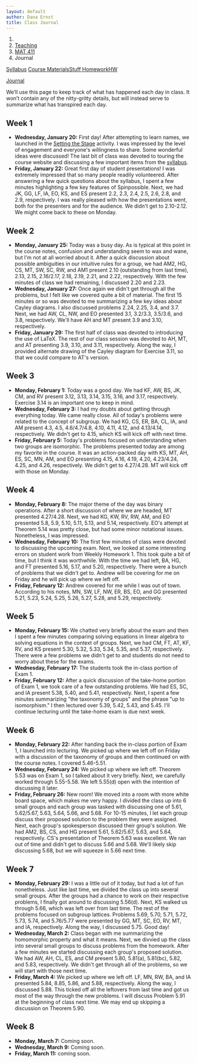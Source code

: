 ```yaml
---
layout: default
author: Dana Ernst
title: Class Journal
---
```


<ol class="breadcrumb">
  <li><a href="/"><i class="fa fa-home"></i></a></li>
  <li><a href="/teaching/">Teaching</a></li>
  <li><a href="/teaching/mat411s16">MAT 411</a></li>
  <li class="active">Journal</li>
</ol>

<div class="row">
<div class="col-xs-12">
<div class="btn-group btn-group-justified">
<a class="btn btn-default btn-success" href="{{site.baseurl}}/teaching/mat411s16/syllabus/">Syllabus</a>

<a class="btn btn-default btn-primary" href="{{site.baseurl}}/teaching/mat411s16/materials/">
<span class="hidden-xs">Course Materials</span><span class="visible-xs">Stuff</span>
</a>

<a class="btn btn-default btn-warning" href="{{site.baseurl}}/teaching/mat411s16/homework/">
<span class="hidden-xs">Homework</span><span class="visible-xs">HW</span>
</a>

<a class="btn btn-default btn-info" href="{{site.baseurl}}/teaching/mat411s16/journal/">Journal</a>
</div>
</div>
</div>

We’ll use this page to keep track of what has happened each day in class. It won’t contain any of the nitty-gritty details, but will instead serve to summarize what has transpired each day.

## Week 1 ##

<ul class="fa-ul">
  <li><i class="fa-li fa fa-calendar-check-o"></i><b>Wednesday, January 20:</b> First day!  After attempting to learn names, we launched in the <a href="{{ site.baseurl }}/teaching/SettingTheStage.pdf">Setting the Stage</a> activity.  I was impressed by the level of engagement and everyone's willingness to share.  Some wonderful ideas were discussed! The last bit of class was devoted to touring the course website and discussing a few important items from the <a href="{{site.baseurl}}/teaching/mat411s16/syllabus/">syllabus</a>.</li>
  <li><i class="fa-li fa fa-calendar-check-o"></i><b>Friday, January 22:</b> Great first day of student presentations!  I was extremely impressed that so many people readily volunteered.  After answering a few quick questions about the syllabus, I spent a few minutes highlighting a few key features of Spinpossible.  Next, we had JK, GG, LF, IA, EO, KS, and ES present 2.2, 2.3, 2.4, 2.5, 2.6, 2.8, and 2.9, respectively.  I was really pleased with how the presentations went, both for the presenters and for the audience. We didn't get to 2.10-2.12.  We might come back to these on Monday.</li>
</ul>

## Week 2 ##

<ul class="fa-ul">
  <li><i class="fa-li fa fa-calendar-check-o"></i><b>Monday, January 25:</b> Today was a busy day.  As is typical at this point in the course notes, confusion and understanding seem to wax and wane, but I'm not at all worried about it.  After a quick discussion about possible ambiguities in our intuitive rules for a group, we had AM2, HG, CS, MT, SW, SC, RW, and AM1 present 2.10 (outstanding from last time), 2.13, 2.15, 2.16/2.17, 2.18, 2.19, 2.21, and 2.22, respectively.  With the few minutes of class we had remaining, I discussed 2.20 and 2.23.</li>
  <li><i class="fa-li fa fa-calendar-check-o"></i><b>Wednesday, January 27:</b> Once again we didn't get through all the problems, but I felt like we covered quite a bit of material.  The first 15 minutes or so was devoted to me summarizing a few key ideas about Cayley diagrams.  I also discussed problems 2.24, 2.25, 3.4, and 3.7.  Next, we had AW, CL, NW, and EO presented 3.1, 3.2/3.3, 3.5/3.6, and 3.8, respectively.  We'll have AH and MT present 3.9 and 3.10, respectively.</li>
  <li><i class="fa-li fa fa-calendar-check-o"></i><b>Friday, January 29:</b> The first half of class was devoted to introducing the use of LaTeX.  The rest of our class session was devoted to AH, MT, and AT presenting 3.9, 3.10, and 3.11, respectively.  Along the way, I provided alternate drawing of the Cayley diagram for Exercise 3.11, so that we could compare to AT's version.</li>
</ul>

## Week 3 ##

<ul class="fa-ul">
  <li><i class="fa-li fa fa-calendar-check-o"></i><b>Monday, February 1:</b> Today was a good day.  We had KF, AW, BS, JK, CM, and RV present 3.12, 3.13, 3.14, 3.15, 3.16, and 3.17, respectively.  Exercise 3.14 is an important one to keep in mind.</li>
  <li><i class="fa-li fa fa-calendar-check-o"></i><b>Wednesday, February 3:</b> I had my doubts about getting through everything today.  We came really close.  All of today's problems were related to the concept of subgroup.  We had KG, CS, ER, BA, CL, IA, and AM present 4.3, 4.5, 4.6/4.7/4.8, 4.10, 4.11, 4.12, and 4.13/4.14, respectively.  We didn't get to 4.15, which KS will kick off with next time.</li>
  <li><i class="fa-li fa fa-calendar-check-o"></i><b>Friday, February 5:</b> Today's problems focused on understanding when two groups are isomorphic.  The problems presented today are among my favorite in the course.  It was an action-packed day with KS, MT, AH, ES, SC, MN, AM, and EO presenting 4.15, 4.16, 4.19, 4.20, 4.23/4.24, 4.25, and 4.26, respectively.  We didn't get to 4.27/4.28.  MT will kick off with those on Monday.</li>
</ul>

## Week 4 ##

<ul class="fa-ul">
  <li><i class="fa-li fa fa-calendar-check-o"></i><b>Monday, February 8:</b> The major theme of the day was binary operations.  After a short discussion of where we are headed, MT presented 4.27/4.28.  Next, we had KG, KW, RV, RW, AM, and EO presented 5.8, 5.9, 5.10, 5.11, 5.13, and 5.14, respectively.  EO's attempt at Theorem 5.14 was pretty close, but had some minor notational issues.  Nonetheless, I was impressed.</li>
  <li><i class="fa-li fa fa-calendar-check-o"></i><b>Wednesday, February 10:</b> The first few minutes of class were devoted to discussing the upcoming exam.  Next, we looked at some interesting errors on student work from Weekly Homework 1.  This took quite a bit of time, but I think it was worthwhile.  With the time we had left, BA, HG, and FT presented 5.16, 5.17, and 5.20, respectively.  There were a bunch of problems that we didn't get to. Andrew will be covering for me on Friday and he will pick up where we left off.</li>
  <li><i class="fa-li fa fa-calendar-check-o"></i><b>Friday, February 12:</b> Andrew covered for me while I was out of town.  According to his notes, MN, SW, LF, NW, ER, BS, EO, and GG presented 5.21, 5.23, 5.24, 5.25, 5.26, 5.27, 5.28, and 5.29, respectively.</li>
</ul>

## Week 5 ##

<ul class="fa-ul">
  <li><i class="fa-li fa fa-calendar-check-o"></i><b>Monday, February 15:</b> We chatted very briefly about the exam and then I spent a few minutes comparing solving equations in linear algebra to solving equations in the context of groups.  Next, we had CM, FT, AT, KF, RV, and KS present 5.30, 5.32, 5.33, 5.34, 5.35, and 5.37, respectively.  There were a few problems we didn't get to and students do not need to worry about these for the exams.</li>
  <li><i class="fa-li fa fa-calendar-check-o"></i><b>Wednesday, February 17:</b> The students took the in-class portion of Exam 1.</li>
  <li><i class="fa-li fa fa-calendar-check-o"></i><b>Friday, February 12:</b> After a quick discussion of the take-home portion of Exam 1, we took care of a few outstanding problems.  We had ES, SC, and IA present 5.38, 5.40, and 5.41, respectively.  Next, I spent a few minutes summarizing "the taxonomy of groups" and the phrase "up to isomorphism."  I then lectured over 5.39, 5.42, 5.43, and 5.45.  I'll continue lecturing until the take-home exam is due next week.</li>
</ul>

## Week 6 ##

<ul class="fa-ul">
  <li><i class="fa-li fa fa-calendar-check-o"></i><b>Monday, February 22:</b> After handing back the in-class portion of Exam 1, I launched into lecturing.  We picked up where we left off on Friday with a discussion of the taxonomy of groups and then continued on with the course notes.  I covered 5.46-5.51.</li>
  <li><i class="fa-li fa fa-calendar-check-o"></i><b>Wednesday, February 24:</b> We picked up where we left off. Theorem 5.53 was on Exam 1, so I talked about it very briefly.  Next, we carefully worked through 5.55-5.58.  We left 5.55(d) open with the intention of discussing it later.</li>
  <li><i class="fa-li fa fa-calendar-check-o"></i><b>Friday, February 26:</b> New room!  We moved into a room with more white board space, which makes me very happy.  I divided the class up into 6 small groups and each group was tasked with discussing one of 5.61, 5.62/5.67, 5.63, 5.64, 5.66, and 5.68.  For 10-15 minutes, I let each group discuss their proposed solution to the problem they were assigned. Next, each group's spokesperson discussed their group's solution.  We had AM2, BS, CS, and HG present 5.61, 5.62/5.67, 5.63, and 5.64, respectively.  CS's presentation of Theorem 5.63 was excellent.  We ran out of time and didn't get to discuss 5.66 and 5.68.  We'll likely skip discussing 5.68, but we will squeeze in 5.66 next time.</li>
</ul>

## Week 7 ##

<ul class="fa-ul">
  <li><i class="fa-li fa fa-calendar-check-o"></i><b>Monday, February 29:</b> I was a little out of it today, but had a lot of fun nonetheless.  Just like last time, we divided the class up into several small groups.  After the groups had a chance to work on their respective problems, I finally got around to discussing 5.56(d).  Next, KS walked us through 5.66, which was left over from last time.  The rest of the problems focused on subgroup lattices.  Problems 5.69, 5.70, 5.71, 5.72, 5.73, 5.74, and 5.76/5.77 were presented by GG, MT, SC, EO, RV, MT, and IA, respectively.  Along the way, I discussed 5.75.  Good day!</li>
  <li><i class="fa-li fa fa-calendar-check-o"></i><b>Wednesday, March 2:</b> Class began with me summarizing the homomorphic property and what it means. Next, we divvied up the class into several small groups to discuss problems from the homework.  After a few minutes we started discussing each group's proposed solution.  We had AW, AH, CL, ES, and CM present 5.80, 5.81(a), 5.81(bc), 5.82, and 5.83, respectively.  We didn't get through all of the problems, so we will start with those next time.</li>
  <li><i class="fa-li fa fa-calendar-check-o"></i><b>Friday, March 4:</b> We picked up where we left off.  LF, MN, RW, BA, and IA presented 5.84, 8.85, 5.86, and 5.88, respectively.  Along the way, I discussed 5.88.  This ticked off all the leftovers from last time and got us most of the way through the new problems.  I will discuss Problem 5.91 at the beginning of class next time.  We may end up skipping a discussion on Theorem 5.90.</li>
</ul>

## Week 8 ##

<ul class="fa-ul">
  <li><i class="fa-li fa fa-calendar-check-o"></i><b>Monday, March 7:</b> Coming soon.</li>
  <li><i class="fa-li fa fa-calendar-check-o"></i><b>Wednesday, March 9:</b> Coming soon.</li>
  <li><i class="fa-li fa fa-calendar-check-o"></i><b>Friday, March 11:</b> coming soon.</li>
</ul>
